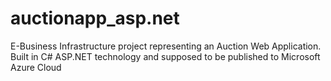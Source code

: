# auctionapp_asp.net
E-Business Infrastructure project representing an Auction Web Application. Built in C# ASP.NET technology and supposed to be published to Microsoft Azure Cloud
